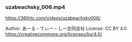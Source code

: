 ### uzabeachsky_006.mp4

https://360rtc.com/videos/uzabeachsky006/

Author: あーる・てぃー・しー合同会社
License: CC BY 4.0 https://creativecommons.org/licenses/by/4.0/
